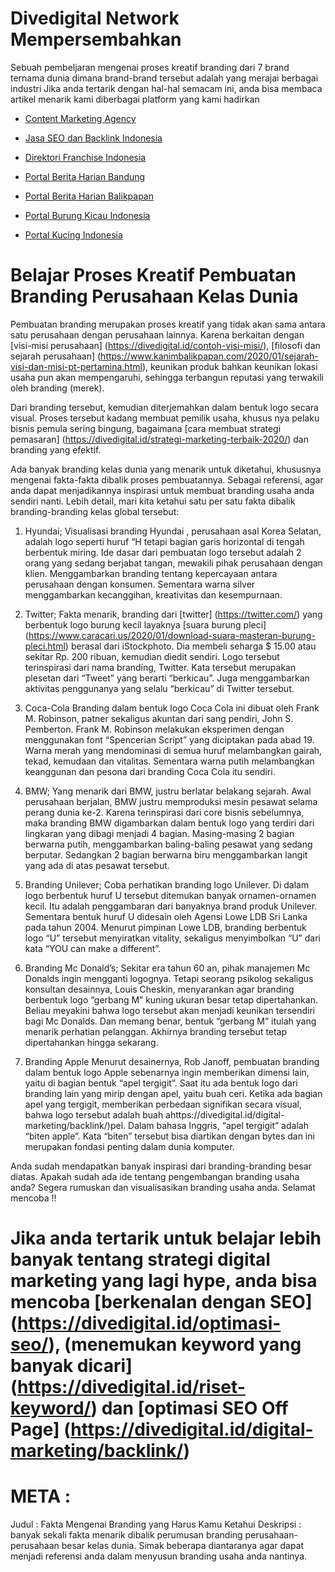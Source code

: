 # Divedigital Network Mempersembahkan
Sebuah pembeljaran mengenai proses kreatif branding dari 7 brand ternama dunia dimana brand-brand tersebut adalah yang merajai berbagai industri
Jika anda tertarik dengan hal-hal semacam ini, anda bisa membaca artikel menarik kami diberbagai platform yang kami hadirkan
- [Content Marketing Agency](https://jawarakonten.com/)

- [Jasa SEO dan Backlink Indonesia](https://divedigital.id/)

- [Direktori Franchise Indonesia](https://waranesia.com/)

- [Portal Berita Harian Bandung](https://www.bandungekspres.com/)

- [Portal Berita Harian Balikpapan](https://www.kanimbalikpapan.com/)

- [Portal Burung Kicau Indonesia](https://www.caracari.us/)

- [Portal Kucing Indonesia](https://www.idrepo.or.id/)

# Belajar Proses Kreatif Pembuatan Branding Perusahaan Kelas Dunia
Pembuatan branding merupakan proses kreatif yang tidak akan sama antara satu perusahaan dengan perusahaan lainnya. Karena berkaitan dengan [visi-misi perusahaan] (https://divedigital.id/contoh-visi-misi/), [filosofi dan sejarah perusahaan] (https://www.kanimbalikpapan.com/2020/01/sejarah-visi-dan-misi-pt-pertamina.html), keunikan produk bahkan keunikan lokasi usaha pun akan mempengaruhi, sehingga terbangun reputasi yang terwakili oleh branding (merek).

Dari branding tersebut, kemudian diterjemahkan dalam bentuk logo secara visual. Proses tersebut kadang membuat pemilik usaha, khusus nya pelaku bisnis pemula sering bingung, bagaimana [cara membuat strategi pemasaran] (https://divedigital.id/strategi-marketing-terbaik-2020/) dan branding yang efektif.

Ada banyak branding kelas dunia yang menarik untuk diketahui, khususnya mengenai fakta-fakta dibalik proses pembuatannya. Sebagai referensi, agar anda dapat menjadikannya inspirasi untuk membuat branding usaha anda sendiri nanti.  Lebih detail, mari kita ketahui satu per satu fakta dibalik branding-branding kelas global tersebut:

1.	Hyundai;
Visualisasi branding Hyundai , perusahaan asal Korea Selatan, adalah logo seperti huruf “H tetapi bagian garis horizontal di tengah berbentuk miring. Ide dasar dari pembuatan logo tersebut adalah 2 orang yang sedang berjabat tangan, mewakili pihak perusahaan dengan klien. Menggambarkan branding tentang kepercayaan antara perusahaan dengan konsumen. Sementara warna silver menggambarkan kecanggihan, kreativitas dan kesempurnaan.

2.	Twitter;
Fakta menarik, branding dari [twitter] (https://twitter.com/) yang berbentuk logo burung kecil layaknya [suara burung pleci] (https://www.caracari.us/2020/01/download-suara-masteran-burung-pleci.html) berasal dari iStockphoto. Dia membeli seharga $ 15.00 atau sekitar Rp. 200 ribuan, kemudian diedit sendiri. Logo tersebut terinspirasi dari nama branding, Twitter. Kata tersebut merupakan plesetan dari “Tweet” yang berarti “berkicau”. Juga menggambarkan aktivitas penggunanya yang selalu “berkicau” di Twitter tersebut.

3.	Coca-Cola
Branding dalam bentuk logo Coca Cola ini dibuat oleh Frank M. Robinson, patner sekaligus akuntan dari sang pendiri, John S. Pemberton. Frank M. Robinson melakukan eksperimen dengan menggunakan font “Spencerian Script” yang diciptakan pada abad 19. Warna merah yang mendominasi di semua huruf melambangkan gairah, tekad, kemudaan dan vitalitas. Sementara warna putih melambangkan keanggunan dan pesona dari branding Coca Cola itu sendiri. 

4.	BMW;
Yang menarik dari BMW, justru berlatar belakang sejarah. Awal perusahaan berjalan, BMW justru memproduksi mesin pesawat selama perang dunia ke-2. Karena terinspirasi dari core bisnis sebelumnya, maka branding BMW digambarkan dalam bentuk logo yang terdiri dari lingkaran yang dibagi menjadi 4 bagian. Masing-masing 2 bagian berwarna putih, menggambarkan baling-baling pesawat yang sedang berputar. Sedangkan 2 bagian berwarna biru menggambarkan langit yang ada di atas pesawat tersebut.

5.	Branding Unilever;
Coba perhatikan branding logo Unilever. Di dalam logo berbentuk huruf U tersebut ditemukan banyak ornamen-ornamen kecil. Itu adalah penggambaran dari banyaknya brand produk Unilever. Sementara bentuk huruf U didesain oleh Agensi Lowe LDB Sri Lanka pada tahun 2004. Menurut pimpinan Lowe LDB, branding berbentuk logo “U” tersebut menyiratkan vitality, sekaligus menyimbolkan “U” dari kata “YOU can make a different”.

6.	Branding Mc Donald’s;
Sekitar era tahun 60 an, pihak manajemen Mc Donalds ingin mengganti logognya. Tetapi seorang psikolog sekaligus konsultan desainnya, Louis Cheskin, menyarankan agar branding berbentuk logo “gerbang M” kuning ukuran besar tetap dipertahankan. Beliau meyakini bahwa logo tersebut akan menjadi keunikan tersendiri bagi Mc Donalds. Dan memang benar, bentuk “gerbang M” itulah yang menarik perhatian pelanggan. Akhirnya branding tersebut tetap dipertahankan hingga sekarang.

7.	Branding Apple
Menurut desainernya, Rob Janoff, pembuatan branding dalam bentuk logo Apple sebenarnya ingin memberikan dimensi lain, yaitu di bagian bentuk “apel tergigit”. Saat itu ada bentuk logo dari branding lain yang mirip dengan apel, yaitu buah ceri. Ketika ada bagian apel yang tergigit, memberikan perbedaan signifikan secara visual, bahwa logo tersebut adalah buah ahttps://divedigital.id/digital-marketing/backlink/)pel. Dalam bahasa Inggris, “apel tergigit” adalah “biten apple”. Kata “biten” tersebut bisa diartikan dengan bytes dan ini merupakan fondasi penting dalam dunia komputer.

Anda sudah mendapatkan banyak inspirasi dari branding-branding besar diatas. Apakah sudah ada ide tentang pengembangan branding usaha anda? Segera rumuskan dan visualisasikan branding usaha anda. Selamat mencoba !!

Jika anda tertarik untuk belajar lebih banyak tentang strategi digital marketing yang lagi hype, anda bisa mencoba [berkenalan dengan SEO] (https://divedigital.id/optimasi-seo/), (menemukan keyword yang banyak dicari] (https://divedigital.id/riset-keyword/) dan [optimasi SEO Off Page] (https://divedigital.id/digital-marketing/backlink/)
==========================================
# META :
Judul : Fakta Mengenai Branding yang Harus Kamu Ketahui
Deskripsi : banyak sekali fakta menarik dibalik perumusan branding perusahaan-perusahaan besar kelas dunia. Simak beberapa diantaranya agar dapat menjadi referensi anda dalam menyusun branding usaha anda nantinya.
